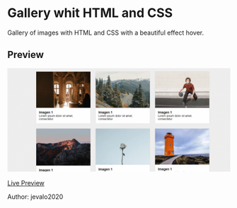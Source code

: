 # Gallery whit HTML and CSS

Gallery of images with HTML and CSS with a beautiful effect hover.

## Preview
![Preview](gif.gif)

[Live Preview](https://github.com/Jevalo2020/catalogo-soy-esencial)


Author: jevalo2020